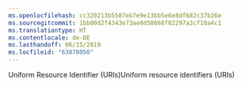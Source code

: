 ```yaml
---
ms.openlocfilehash: cc320213b5587eb7e9e13bb5e6e8df682c37b26e
ms.sourcegitcommit: 1bb00d2f4343e73ae8d58668f02297a3cf10a4c1
ms.translationtype: HT
ms.contentlocale: de-DE
ms.lasthandoff: 06/15/2019
ms.locfileid: "63878050"
---
```

<span data-ttu-id="3c0a6-101">Uniform Resource Identifier (URIs)</span><span class="sxs-lookup"><span data-stu-id="3c0a6-101">Uniform resource identifiers (URIs)</span></span>